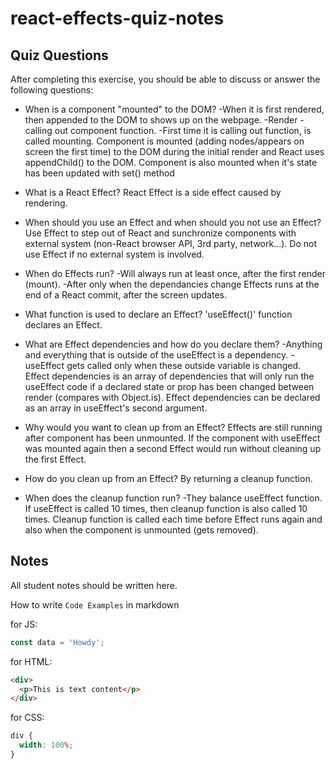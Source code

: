 # react-effects-quiz-notes

## Quiz Questions

After completing this exercise, you should be able to discuss or answer the following questions:

- When is a component "mounted" to the DOM?
  -When it is first rendered, then appended to the DOM to shows up on the webpage.
  -Render - calling out component function.
  -First time it is calling out function, is called mounting.
  Component is mounted (adding nodes/appears on screen the first time) to the DOM during the initial render and React uses appendChild() to the DOM. Component is also mounted when it's state has been updated with set() method

- What is a React Effect?
  React Effect is a side effect caused by rendering.

- When should you use an Effect and when should you not use an Effect?
  Use Effect to step out of React and sunchronize components with external system (non-React browser API, 3rd party, network...).
  Do not use Effect if no external system is involved.

- When do Effects run?
  -Will always run at least once, after the first render (mount).
  -After only when the dependancies change
  Effects runs at the end of a React commit, after the screen updates.

- What function is used to declare an Effect?
  'useEffect()' function declares an Effect.

- What are Effect dependencies and how do you declare them?
  -Anything and everything that is outside of the useEffect is a dependency.
  -useEffect gets called only when these outside variable is changed.
  Effect dependencies is an array of dependencies that will only run the useEffect code if a declared state or prop has been changed between render (compares with Object.is). Effect dependencies can be declared as an array in useEffect's second argument.

- Why would you want to clean up from an Effect?
  Effects are still running after component has been unmounted. If the component with useEffect was mounted again then a second Effect would run without cleaning up the first Effect.

- How do you clean up from an Effect?
  By returning a cleanup function.

- When does the cleanup function run?
  -They balance useEffect function. If useEffect is called 10 times, then cleanup function is also called 10 times.
  Cleanup function is called each time before Effect runs again and also when the component is unmounted (gets removed).

## Notes

All student notes should be written here.

How to write `Code Examples` in markdown

for JS:

```javascript
const data = 'Howdy';
```

for HTML:

```html
<div>
  <p>This is text content</p>
</div>
```

for CSS:

```css
div {
  width: 100%;
}
```
